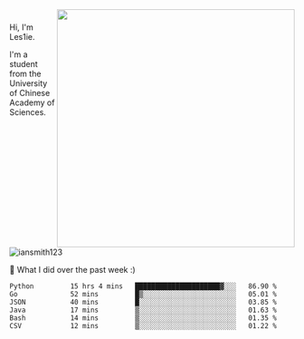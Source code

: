 <img align="right" src="https://github-readme-stats.vercel.app/api?username=iansmith123&show_icons=true&hide_border=true" width="420">

### 
Hi, I'm Les1ie. 

I'm a student from the University of Chinese Academy of Sciences.

<img src="https://komarev.com/ghpvc/?username=iansmith123" alt="iansmith123" />




🔭 What I did over the past week :)
<!--START_SECTION:waka-->

```text
Python         15 hrs 4 mins   █████████████████████▓░░░   86.90 %
Go             52 mins         █▒░░░░░░░░░░░░░░░░░░░░░░░   05.01 %
JSON           40 mins         █░░░░░░░░░░░░░░░░░░░░░░░░   03.85 %
Java           17 mins         ▒░░░░░░░░░░░░░░░░░░░░░░░░   01.63 %
Bash           14 mins         ▒░░░░░░░░░░░░░░░░░░░░░░░░   01.35 %
CSV            12 mins         ▒░░░░░░░░░░░░░░░░░░░░░░░░   01.22 %
```

<!--END_SECTION:waka-->


<!--
**IanSmith123/IanSmith123** is a ✨ _special_ ✨ repository because its `README.md` (this file) appears on your GitHub profile.
<img src="https://github.githubassets.com/images/spinners/octocat-spinner-64.gif">

Here are some ideas to get you started:

- 🔭 I’m currently working on ...
- 🌱 I’m currently learning ...
- 👯 I’m looking to collaborate on ...
- 🤔 I’m looking for help with ...
- 💬 Ask me about ...
- 📫 How to reach me: ...
- 😄 Pronouns: ...
- ⚡ Fun fact: ...
-->
